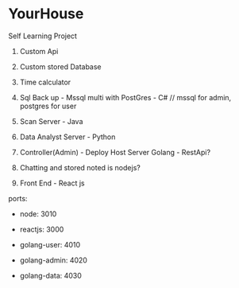 # YourHouse
Self Learning Project 
1. Custom Api 
2. Custom stored Database
3. Time calculator

4. Sql Back up - Mssql multi with PostGres - C# 
// mssql for admin, postgres for user

5. Scan Server - Java

6. Data Analyst Server - Python

7. Controller(Admin) - Deploy Host Server Golang - RestApi?

8. Chatting and stored noted is nodejs?

9. Front End - React js


ports:
+ node: 3010
+ reactjs: 3000

+ golang-user: 4010
+ golang-admin: 4020
+ golang-data: 4030